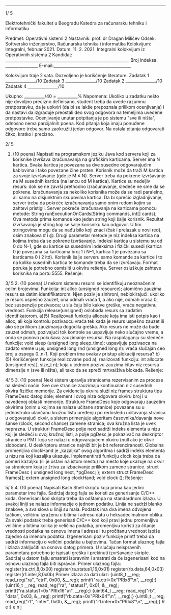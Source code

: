 --------------------------------------------------------------------------------


1/  5 
 
Elektrotehnički fakultet u Beogradu 
Katedra za računarsku tehniku i informatiku 
 
Predmet: Operativni sistemi 2 
Nastavnik: prof. dr Dragan Milićev 
Odsek: Softversko inženjerstvo, Računarska tehnika i informatika 
Kolokvijum: Integralni, februar 2021. 
Datum: 11. 2. 2021. 
Integralni kolokvijum iz Operativnih sistema 2 
Kandidat: _____________________________________________________________ 
Broj indeksa: ________________  E-mail:______________________________________ 
 
Kolokvijum traje 2 sata. Dozvoljeno je korišćenje literature. 
Zadatak 1 _______________/10   Zadatak 3 _______________/10 
Zadatak 2 _______________/10   Zadatak 4 _______________/10 
 
Ukupno: __________/40 = __________% 
Napomena: Ukoliko u zadatku nešto nije dovoljno precizno definisano, student treba da uvede 
razumnu pretpostavku, da je uokviri (da bi se lakše prepoznala prilikom ocenjivanja) i da nastavi da 
izgrađuje  preostali  deo  svog  odgovora  na  temeljima  uvedene  pretpostavke.  Ocenjivanje  unutar 
potpitanja je po sistemu "sve ili ništa", odnosno nema parcijalnih poena. Kod pitanja koja imaju 
ponuđene  odgovore  treba samo zaokružiti jedan  odgovor.  Na  ostala  pitanja  odgovarati čitko, 
kratko i precizno. 
 

2/  5 
1. (10 poena) 
Napisati  na  programskom  jeziku  Java  kod  servera  koji  za  korisnike  izvršava  izračunavanja  na 
grafičkim  karticama.  Server  ima N kartica.  Svaka  kartica  je  povezana  sa  dve  susedne 
odgovarajućim kablovima i tako povezane čine prsten. Korisnik može da traži M kartica za svoje 
izvršavanje (gde je M ≤ N). Server treba da pokrene izvršavanje na M susednih kartica (na lancu od 
M kartica). Kartice su nedeljiv resurs: dok se ne završi prethodno izračunavanje, sledeće ne sme da 
se pokrene. Izračunavanja za nekoliko korisnika može da se radi paralelno, ali samo na disjunktnim 
skupovima kartica. Da bi sprečio izgladnjivanje, server treba da pokreće izračunavanja samo onim 
redom kojim su zahtevi pristigli. 
Server pokreće izračunavanja na karticama pomoću metode: 
String runExecutionOnCards(String commands, int[] cards); 
Ova metoda prima komande kao jedan string koji šalje korisnik. Rezultat izvršavanja je string koji 
se šalje korisniku kao odgovor. U tim stringovima mogu da se nađu bilo koji znaci (čak i prelazak u 
novi red), osim znakova # i @. Drugi parametar metode je niz indeksa kartica na kojima treba da se 
pokrene  izvršavanje.  Indeksi  kartica  u  sistemu  su  od  0  do N–1,  gde  su  kartice  sa  susednim 
indeksima i fizički susedi (kartica 0 je povezana sa karticama broj 1 i N–1, kartica 1 je povezana sa 
karticama 0 i 2 itd). 
Korisnik šalje serveru samo komande za kartice i to na koliko susednih kartica te komande treba da 
se  izvršavaju.  Format  poruka  je  potrebno  osmisliti  u  okviru  rešenja.  Server  osluškuje  zahteve 
korisnika na portu 5555. 
Rešenje: 

3/  5 
2. (10 poena) 
U nekom sistemu resursi se identifikuju neoznačenim celim brojevima. Funkcija: 
int alloc (unsigned resource); 
atomično zauzima resurs sa datim identifikatorom. Njen poziv je sinhroni, neblokirajući: ukoliko je 
resurs uspešno zauzet, ona odmah vraća 1, a ako nije, odmah vraća 0, bez suspenzije pozivaoca; u 
slu čaju bilo kakve greške, vraća negativnu vrednost. Funkcija 
release(unsigned) oslobađa resurs 
sa zadatim identifikatorom. 
a)(5) Realizovati funkciju allocate koja ima isti potpis kao i alloc, ali koja kontrolu pozivaocu 
vraća tek kada je resurs uspešno zauzet ili ako se prilikom zauzimanja dogodila greška. Ako resurs 
ne može da bude zauzet odmah, pozivajući tok kontrole se uspavljuje neko slučajno vreme, a onda 
se ponovo pokušava zauzimanje resursa. Na raspolaganju su sledeće funkcije: 
void sleep (unsigned long sleep_time): uspavljuje pozivaoca na zadato vreme u μs; 
unsigned long rnd (unsigned long n): vraća slučajan ceo broj u ospegu 0..n-1. 
Koji problem ima ovakav pristup alokaciji resursa? 
b)(5) Korišćenjem funkcije realizovane pod a), realizovati funkciju: 
int allocate (unsigned res[], size_t n); 
koja u jednom pozivu zauzima čitav niz resursa dimenzije n (sve ili ništa), ali tako da se spreči 
mrtva/živa blokada. 
Rešenje: 

4/  5 
3. (10 poena) 
Neki  sistem  upravlja  stranicama  rezervisanim  za  procese  na  sledeći  način.  Sve  ove  stranice 
zauzimaju kontinualan niz susednih okvira fizičke memorije. Za evidenciju okvira služi niz frames 
struktura  tipa 
FrameDesc datog  dole;  element i ovog  niza  odgovara  okviru  broj i u  navedenoj 
oblasti  memorije.  Strukture FrameDesc koje  odgovaraju  zauzetim  okvirima  (onim  u  kojima  se 
nalaze učitane stranice) povezane su u jednostruko ulančanu kružnu listu uređenju po redosledu 
učitavanja  stranica  u  odgovarajući  okvir,  a  sistem  primenjuje  algoritam  časovnika/davanja  nove 
šanse  (clock, second  chance)  zamene  stranica;  ova  kružna  lista  je  uvek  neprazna.  U  strukturi 
FrameDesc polje next sadrži indeks elementa u nizu koji je sledeći u ovoj kružnoj listi, a polje 
pgDesc je pokazivač na deskriptor stranice u PMT koja se nalazi u odgovarajućem okviru (null ako 
je okvir slobodan). U deskriptoru stranice najniži bit je bit referenciranosti. Globalna promenljiva 
clockHand je „kazaljka“ ovog algoritma i sadrži indeks elementa u nizu na koji kazaljka ukazuje. 
Implementirati funkciju clock koja treba da pomeri kazaljku (ili je ostavi na istom mestu) na mesto 
koje ukazuje na okvir sa stranicom koja je žrtva za izbacivanje prilikom zamene stranice. 
struct FrameDesc { 
  unsigned long next, *pgDesc; 
}; 
extern struct FrameDesc frames[]; 
extern unsigned long clockHand; 
void clock (); 
Rešenje: 

5/  5 
4. (10 poena) 
Napisati Bash Shell skriptu koja prima kao jedini parametar ime fajla. Sadržaj datog fajla se koristi 
za generisanje C/C++ koda. Generisani kod skripta treba da odštampa na standardnom izlazu. U 
svakoj liniji se nalaze informacije o jednom podatku. Linija ne sadrži blanko znakove, a sva slova u 
liniji su mala. Podatak ima dva imena odvojena tačkom, veličinu izraženu u bitima i adresu datu u 
heksadecimalnom  obliku.  Za  svaki  podatak  treba  generisati  C/C++  kod  koji  pravi  jednu 
promenljivu veličine u bitima kolika je veličina podatka, promenljivu koristi za čitanje vrednosti 
podatka  na  osnovu  imena  i  adrese  i  tu  pročitanu  vrednost  ispiše  zajedno  sa  imenom  podatka. 
Izgenerisani  poziv  funkcije 
printf treba  da  sadrži  informaciju  o  veličini  podatka  u  bajtovima. 
Tačan  format  ulaznog  fajla  i  izlaza  zaključiti  na  osnovu  datog  primera.  U  slučaju  neispravnih 
parametara potrebno je ispisati grešku i prekinuti izvršavanje skripte. Sadržaj u datom fajlu smatrati 
ispravnim i smatrati da će izgenerisani kod na osnovu ulaznog fajla biti ispravan. 
Primer ulaznog fajla: 
register(ra.ctrl,8,0x00) 
register(ra.status1,16,0x01) 
register(rb.data,64,0x03) 
register(r1.inter,8,0x0b) 
Primer izlaza za dati ulaz: 
{uint8_t __reg; 
read_reg("ra", "ctrl", 0x00, &__reg); 
printf("ra.ctrl=0x"PRIx8"\n", __reg);} 
{uint16_t __reg; 
read_reg("ra", "status1", 0x01, &__reg); 
printf("ra.status1=0x"PRIx16"\n", __reg);} 
{uint64_t __reg; 
read_reg("rb", "data", 0x03, &__reg); 
printf("rb.data=0x"PRIx64"\n", __reg);} 
{uint8_t __reg; 
read_reg("r1", "inter", 0x0b, &__reg); 
printf("r1.inter=0x"PRIx8"\n", __reg);} 
R
e
š
e
n
j